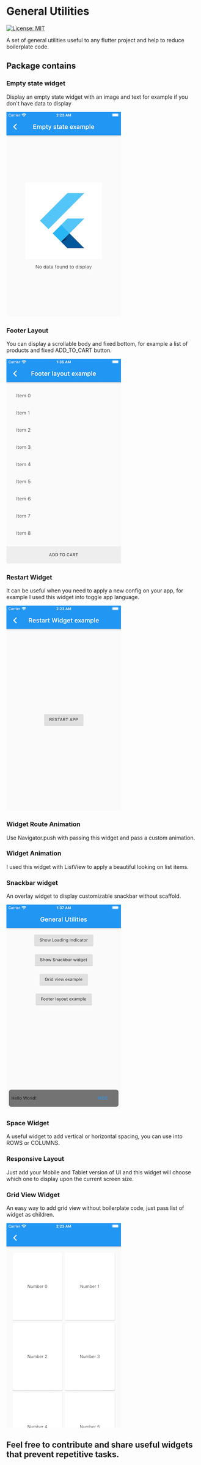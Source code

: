 # General Utilities

[![License: MIT](https://img.shields.io/badge/License-MIT-yellow.svg)](https://opensource.org/licenses/MIT)

A set of general utilities useful to any flutter project and help to reduce boilerplate code.

## Package contains

### Empty state widget

Display an empty state widget with an image and text for example if you don't have data to display

![](screens/empty.png)

### Footer Layout

You can display a scrollable body and fixed bottom, for example a list of products and fixed ADD_TO_CART button.

![](screens/footerlayout.png)

### Restart Widget

It can be useful when you need to apply a new config on your app, for example I used this widget into toggle app language.

![](screens/restart.png)

### Widget Route Animation

Use Navigator.push with passing this widget and pass a custom animation.

### Widget Animation

I used this widget with ListView to apply a beautiful looking on list items.

### Snackbar widget

An overlay widget to display customizable snackbar without scaffold.

![](screens/snackbar.png)

### Space Widget

A useful widget to add vertical or horizontal spacing, you can use into ROWS or COLUMNS.

### Responsive Layout

Just add your Mobile and Tablet version of UI and this widget will choose which one to display upon the current screen size.

### Grid View Widget

An easy way to add grid view without boilerplate code, just pass list of widget as children.

![](screens/grid.png)


## Feel free to contribute and share useful widgets that prevent repetitive tasks.


